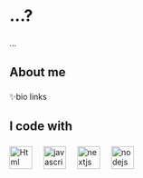 <h1 align="left">...?</h1>

###

<p align="left">...</p>

###

<h2 align="left">About me</h2>

###

<p align="left">✨bio links</p>

###

<h2 align="left">I code with</h2>

###

<div align="left">
  <img src="https://cdn.pixabay.com/photo/2017/08/05/11/16/logo-2582748_960_720.png" height="40" alt="Html logo"  />
  <img width="12" />
  <img src="https://cdn.jsdelivr.net/gh/devicons/devicon/icons/javascript/javascript-original.svg" height="40" alt="javascript logo"  />
  <img width="12" />
  <img src="https://cdn.jsdelivr.net/gh/devicons/devicon/icons/nextjs/nextjs-original.svg" height="40" alt="nextjs logo"  />
  <img width="12" />
  <img src="https://cdn.jsdelivr.net/gh/devicons/devicon/icons/nodejs/nodejs-original.svg" height="40" alt="nodejs logo"  />
</div>

###
